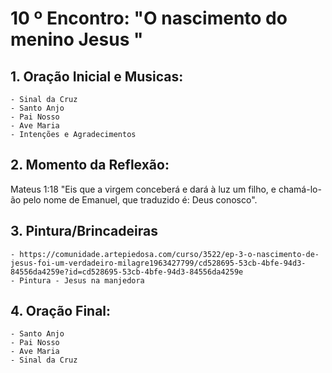 # 10 º Encontro: "O nascimento do menino Jesus "

## 1. Oração Inicial e Musicas:	
	- Sinal da Cruz
	- Santo Anjo
	- Pai Nosso 
	- Ave Maria 
	- Intenções e Agradecimentos
	
## 2. Momento da Reflexão:

Mateus 1:18
"Eis que a virgem conceberá e dará à luz um filho, e chamá-lo-ão pelo nome de Emanuel, que traduzido é: Deus conosco". 


## 3. Pintura/Brincadeiras
	- https://comunidade.artepiedosa.com/curso/3522/ep-3-o-nascimento-de-jesus-foi-um-verdadeiro-milagre1963427799/cd528695-53cb-4bfe-94d3-84556da4259e?id=cd528695-53cb-4bfe-94d3-84556da4259e
	- Pintura - Jesus na manjedora
	
## 4. Oração Final:
	- Santo Anjo
	- Pai Nosso 
	- Ave Maria 
	- Sinal da Cruz
